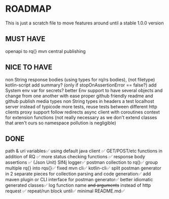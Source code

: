 # ROADMAP
This is just a scratch file to move features around until a stable 1.0.0 version

## MUST HAVE
openapi to rq{}
mvn central publishing

## NICE TO HAVE
non String response bodies (using types for rq/rs bodies), (not filetype)
kotlin-script
add summary? (only if stopOnAssertionError == false?)
add System env var for secrets?
better Env support to have several objects and change from one another with ease
proper github friendly readme and github publish
media types
non String types in headers
a test localhost server instead of typicode
more tests, reuse tests between different http clients
proxy support
follow redirects
async client with coroutines
context for extension functions (not really necessary as we don't extend classes that aren't ours so namespace pollution is negligible)

## DONE
path & uri variables✅
using default java client ✅
GET/POST/etc functions in addition of RQ ✅
more status checking functions ✅
response body assertions ✅ (Json Unit)
Slf4j logger✅
postman collection to rq()✅
group multiple rq{} into rqs{}✅
fixed mvn cli✅
kotlin-cli✅
split postman generator in 2 separate pieces for collection parsing and code generation✅
add maven plugin or CLI interface for postman generator✅
better idiomatic generated classes✅
log function name ~~and arguments~~ instead of http request ✅
repeat/run block until✅
minimal README.md✅